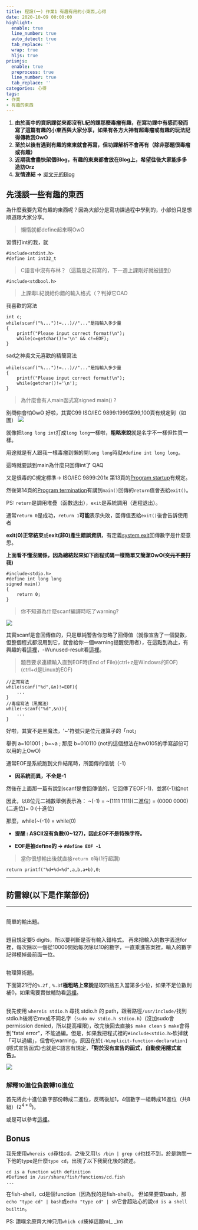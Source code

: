 ```yaml
---
title: 程設(一) 作業1 有趣有用的小東西,心得
date: 2020-10-09 00:00:00
highlight:
  enable: true
  line_number: true
  auto_detect: true
  tab_replace: ''
  wrap: true
  hljs: true
prismjs:
  enable: true
  preprocess: true
  line_number: true
  tab_replace: ''
categories: 心得
tags: 
- 作業
- 有趣的東西
---
```

1. **由於高中的資訊課從來都沒有L紀的課那麼~~毒瘤~~有趣，在寫功課中有感而發而寫了這篇有趣的小東西與大家分享，如果有各方大神有超毒瘤或有趣的玩法記得傳教我OwO**
3. **至於以後有遇到有趣的東東就會再寫，但功課解析不會再有（除非那題很毒瘤或有趣）**
4. **近期我會盡快架個Blog，有趣的東東都會放在Blog上，希望往後大家能多多造訪Orz**
5. **友情連結 ->** [吳文元的Blog](https://blog.jw910731.wtf/blog/) 
## 先淺談一些有趣的東西
為什麼我要先寫有趣的東西呢？因為大部分是寫功課過程中學到的，小部份只是想順道跟大家分享。

>懶惰就都define起來啊OwO

習慣打int的我，就
```c=
#include<stdint.h>
#define int int32_t
```
>C語言中沒有布林？（這篇是之前寫的，下一週上課剛好就被提到）

```c=
#include<stdbool.h>
```
>上課毒L紀說給你錯的輸入格式（？判掉它OAO

我喜歡的寫法
```c=
int c;
while(scanf("%...")!=...)//"..."是指輸入多少量
{
    printf("Please input correct format!\n");
    while(c=getchar()!='\n' && c!=EOF);
}
```
sad之神吳文元喜歡的精簡寫法
```c=
while(scanf("%...")!=...)//"..."是指輸入多少量
{
    printf("Please input correct format!\n");
    while(getchar()!='\n');
}
```
>為什麼會有人main函式寫signed main() ?

~~別問你會怕OwO~~
好啦，其實C99 ISO/IEC 9899:1999第99,100頁有規定到（如圖）
![](https://i.imgur.com/yyx8gfb.png)

就像把```long long int```打成```long long```一樣啦，**粗略來說**就是名字不一樣但性質一樣。

用途就是有人跟我一樣毒瘤到懶的開```long long```時就```#define int long long```。

這時就要談到main為什麼只回傳int了 QAQ

又是很毒的C規定標準-> ISO/IEC 9899:201x 第13頁的[Program startup](http://www.open-std.org/jtc1/sc22/wg14/www/docs/n1570.pdf)有規定。

然後第14頁的[Program termination](http://www.open-std.org/jtc1/sc22/wg14/www/docs/n1570.pdf)有講到```main()```回傳的```return```值會丟給```exit()```。

PS: ```return```是調用堆疊（函數退出），```exit```是系統調用（進程退出）。

通常```return 0```是成功，```return 1```**可能**表示失敗，回傳值丟給```exit()```後會告訴使用者

**exit(0)正常結束**或**exit(非0)產生錯誤資訊**，有定義[system exit](https://www.freebsd.org/cgi/man.cgi?query=sysexits&apropos=0&sektion=0&manpath=FreeBSD+4.3-RELEASE&format=html)回傳數字是什麼意思。

**上面看不懂沒關係，因為總結起來如下面程式碼一樣簡單又簡潔OwO(~~文元不要打我~~)**
```c=
#include<stdio.h>
#define int long long
signed main()
{
    return 0;
}
```


>你不知道為什麼scanf編譯時吃了warning?

![](https://i.imgur.com/S3q1XnO.png)

其實scanf是會回傳值的，只是單純警告你忽略了回傳值（就像宣告了一個變數，但整個程式都沒用到它，就會給你一個warning提醒使用者），在這點到為止，有興趣的看[這裡](https://stackoverflow.com/questions/10043841/c-error-ignoring-return-value-of-scanf)，-Wunused-result看[這裡](https://stackoverflow.com/questions/40576003/ignoring-warning-wunused-result)。

>題目要求連續輸入直到EOF時(End of File)(ctrl+z是Windows的EOF)(ctrl+d是Linux的EOF)

```c=
//正常寫法
while(scanf("%d",&n)!=EOF){
    ...
}
//毒瘤寫法（黑魔法）
while(~scanf("%d",&n)){
    ...
}
```
好啦，其實不是黑魔法，'~'符號只是位元運算子的「not」

舉例 a=101001 ; b=~a ; 那麼 b=010110 (not的這個想法在hw0105的手寫部份可以用的上OwO)

通常EOF是系統跑到文件結尾時，所回傳的信號（-1）

* **因系統而異，不全是-1**

然後在上面那一篇有說到scanf是會回傳值的，它回傳了EOF(-1)，並將(-1)給not

因此，以8位元二補數舉例表示為： ~(-1) = ~(1111 1111)(二進位) = (0000 0000)(二進位)= 0 (十進位)

那麼，while(~(-1)) = while(0) 

* **提醒 : ASCII沒有負數(0~127)，因此EOF不是特殊字符。**

* **EOF是被define的 -> ```#define EOF -1```**

>當你很想輸出後就直接```return 0```時(1行超讚)
```c=
return printf("%d+%d=%d",a,b,a+b),0;
```

---
防雷線(以下是作業部份)
---
---

## <hw0101>
簡單的輸出題。

## <hw0102>
題目規定要5 digits，所以要判斷是否有輸入錯格式。
再來把輸入的數字丟進for裡，每次除以一個從10000開始每次除以10的數字，一直乘進答案裡，輸入的數字記得模掉最前面一位。

## <hw0103>
物理算術題。

下面第21行的```%.2f``` , ```%.3f```**極粗略上來說**是取四捨五入當第多少位，如果不足位數則補0，如果需要實做輔助看[這裡](https://blog.csdn.net/wonglong01/article/details/6074887)。
## <hw0104>
我先使用 ```whereis stdio.h``` 尋找 stdio.h 的 path，跟著路徑```/usr/include/```找到stdio.h後將它mv成不同名字（```sudo mv stdio.h stdioo.h```）(沒加sudo會permission denied，所以提高權限)，改完後回去直接```$ make clean``` ```$ make```會得到"fatal error"，不能過編。但是，如果我把程式裡的```#include<stdio.h>```砍掉就「可以過編」，但會吃warning，原因在於```[-Wimplicit-function-declaration]```(隱式宣告函式)也就是C語言有規定，**「對於沒有宣告的函式，自動使用隱式宣告」**。

![](https://i.imgur.com/oHga5aJ.jpg)


## <hw0105>

### 解釋10進位負數轉16進位
首先將此十進位數字部份轉成二進位，反碼後加1，4個數字一組轉成16進位（共8組）($2^{4*8}$)。

或是可以參考[這裡](https://www.itread01.com/content/1543721235.html)。
## Bonus <hw0106>
我先使用```whereis cd```尋找cd，之後又用```ls /bin | grep cd```也找不到，於是詢問一下他的type是什麼```type cd```，出現了以下我簡化後的敘述。
```
cd is a function with definition
#Defined in /usr/share/fish/functions/cd.fish
...
```
在fish-shell，cd是個function（因為我的是fish-shell）。
但如果要查bash，那```echo "type cd" | bash```或```echo "type cd" | sh```它會超貼心的說```cd is a shell builtin```。

PS: 讚嘆余原齊大神只用```which cd```揍掉這題m(_ _)m

